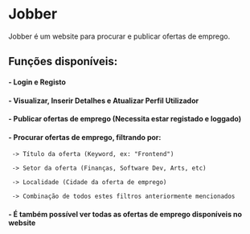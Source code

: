 # Jobber

Jobber é um website para procurar e publicar ofertas de emprego.

## Funções disponíveis:

#### - Login e Registo

#### - Visualizar, Inserir Detalhes e Atualizar Perfil Utilizador

#### - Publicar ofertas de emprego (Necessita estar registado e loggado)

#### - Procurar ofertas de emprego, filtrando por:

     -> Título da oferta (Keyword, ex: "Frontend")
    
     -> Setor da oferta (Finanças, Software Dev, Arts, etc)
    
     -> Localidade (Cidade da oferta de emprego)
     
     -> Combinação de todos estes filtros anteriormente mencionados


#### - É também possível ver todas as ofertas de emprego disponíveis no website
